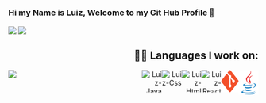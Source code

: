 

### Hi my Name is Luiz, Welcome to my Git Hub Profile 👋
  
  <img src="https://github-readme-stats.vercel.app/api?username=LuizzFelipe0&show_icons=true&theme=tokyonight&include_all_commits=true&count_private=true" height="150" align="center">
  <img height="160" src="https://github-readme-stats.vercel.app/api/top-langs/?username=LuizzFelipe0&layout=compact&langs_count=7&theme=tokyonight" align="center"/>


<div align="right">

 ## 👨‍💻 Languages I work on:

<img align="right" alt="Luiz-Java" height="50" width="40"                 src="https://raw.githubusercontent.com/devicons/devicon/master/icons/java/java-original.svg">
      <img align="right" alt="Luiz-Git" height="45" width="35" src="https://raw.githubusercontent.com/devicons/devicon/master/icons/git/git-original.svg">
        <img align="right" alt="Luiz-React" height="45" width="40"  src="https://cdn.jsdelivr.net/gh/devicons/devicon/icons/react/react-original.svg" />
      <img align="right" alt="Luiz-Html" height="45" width="40" src="https://cdn.jsdelivr.net/gh/devicons/devicon/icons/html5/html5-plain-wordmark.svg" />
      <img align="right" alt="Luiz-Css" height="45" width="40"  src="https://cdn.jsdelivr.net/gh/devicons/devicon/icons/css3/css3-plain-wordmark.svg" />
      <img align="right" alt="Luiz-JavaScript" height="45" width="40"  src="https://cdn.jsdelivr.net/gh/devicons/devicon/icons/javascript/javascript-plain.svg" />
</div>    
    <a href ="mailto:luizfelipecanariocosta@gmail.com"><img src="https://img.shields.io/badge/-Gmail-%23333?style=for-the-badge&logo=gmail&logoColor=red" target="_blank"></a>  


      
